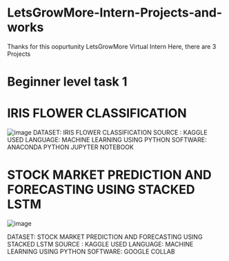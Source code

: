 # LetsGrowMore-Intern-Projects-and-works
 Thanks for this oopurtunity LetsGrowMore Virtual Intern  Here, there are 3 Projects 
# Beginner level task 1 
# IRIS FLOWER CLASSIFICATION
![image](https://user-images.githubusercontent.com/66521280/132902497-a51e053d-d358-4511-8a73-d36e11840418.png)
DATASET: IRIS FLOWER CLASSIFICATION
SOURCE : KAGGLE
USED LANGUAGE: MACHINE LEARNING USING PYTHON
SOFTWARE: ANACONDA PYTHON JUPYTER NOTEBOOK
# STOCK MARKET PREDICTION AND FORECASTING USING STACKED LSTM
![image](https://user-images.githubusercontent.com/66521280/132902581-f5278a44-ce4d-423a-a262-3ed88c64c2db.png)

DATASET: STOCK MARKET PREDICTION AND FORECASTING USING STACKED LSTM
SOURCE : KAGGLE
USED LANGUAGE: MACHINE LEARNING USING PYTHON
SOFTWARE: GOOGLE COLLAB


